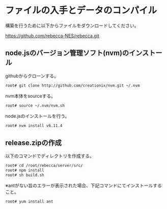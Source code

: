 
ファイルの入手とデータのコンパイル
===

構築を行うために以下からファイルをダウンロードしてください。

<div>
<a href="https://github.com/rebecca-NES/rebecca.git">
https://github.com/rebecca-NES/rebecca.git
</a>
</div>


## node.jsのバージョン管理ソフト(nvm)のインストール

githubからクローンする。

```bash
root# git clone http://github.com/creationix/nvm.git ~/.nvm
```

nvm本体をsourceする。

```bash
root# source ~/.nvm/nvm.sh
```

node.jsのインストールを行う。

```bash
root# nvm install v6.11.4
```

## release.zipの作成

以下のコマンドでディレクトリを作成する。

```bash
root# cd /root/rebecca/server/src/
root# npm install
root# sh build.sh
```

※antがない旨のエラーが表示された場合、下記コマンドにてインストールすること。
```bash
root# yum install ant
```